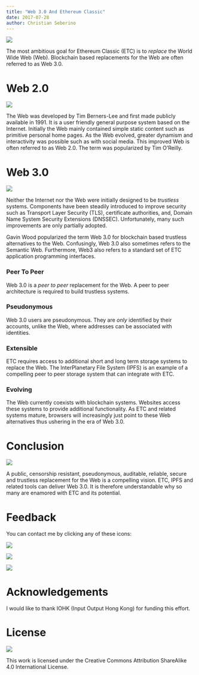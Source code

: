 ```yaml
---
title: "Web 3.0 And Ethereum Classic"
date: 2017-07-28
author: Christian Seberino
---
```


![](https://cdn-images-1.medium.com/max/800/1*gqnXt9Isyq8V4h4AmrCe_w.png)

The most ambitious goal for Ethereum Classic (ETC) is to *replace* the World
Wide Web (Web). Blockchain based replacements for the Web are often referred to
as Web 3.0.

# Web 2.0

![](https://cdn-images-1.medium.com/max/800/1*QP4xdyqv3UOD2USYOSdPOw.jpeg)

The Web was developed by Tim Berners-Lee and first made publicly available in
1991. It is a user friendly general purpose system based on the Internet.
Initially the Web mainly contained simple static content such as primitive
personal home pages. As the Web evolved, greater dynamism and interactivity was
possible such as with social media. This improved Web is often referred to as
Web 2.0. The term was popularized by Tim O’Reilly.

# Web 3.0

![](https://cdn-images-1.medium.com/max/800/1*f5azknP1ivazTcwP-0tVhg.jpeg)

Neither the Internet nor the Web were initially designed to be *trustless*
systems. Components have been steadily introduced to improve security such as
Transport Layer Security (TLS), certificate authorities, and, Domain Name System
Security Extensions (DNSSEC). Unfortunately, many such improvements are only
partially adopted.

Gavin Wood popularized the term Web 3.0 for blockchain based trustless
alternatives to the Web. Confusingly, Web 3.0 also sometimes refers to the
Semantic Web. Furthermore, Web3 also refers to a standard set of ETC application
programming interfaces.

### Peer To Peer

Web 3.0 is a *peer to peer* replacement for the Web. A peer to peer architecture
is required to build trustless systems.

### Pseudonymous

Web 3.0 users are pseudonymous. They are *only* identified by their accounts,
unlike the Web, where addresses can be associated with identities.

### Extensible

ETC requires access to additional short and long term storage systems to replace
the Web. The InterPlanetary File System (IPFS) is an example of a compelling
peer to peer storage system that can integrate with ETC.

### Evolving

The Web currently coexists with blockchain systems. Websites access these
systems to provide additional functionality. As ETC and related systems mature,
browsers will increasingly just point to these Web alternatives thus ushering in
the era of Web 3.0.

# Conclusion

![](https://cdn-images-1.medium.com/max/800/1*DTUA222AFbN6YabdfoWLvg.jpeg)

A public, censorship resistant, pseudonymous, auditable, reliable, secure and
trustless replacement for the Web is a compelling vision. ETC, IPFS and related
tools can deliver Web 3.0. It is therefore understandable why so many are
enamored with ETC and its potential.

# Feedback

You can contact me by clicking any of these icons:

![](https://cdn-images-1.medium.com/max/800/0*eoFC6QOWZ--bCngK.png)

![](https://cdn-images-1.medium.com/max/800/0*i3CwTFEKUnKYHMf0.png)

![](https://cdn-images-1.medium.com/max/800/0*HQj6HSHxE7pkIBjk.png)

# Acknowledgements

I would like to thank IOHK (Input Output Hong Kong) for funding this effort.

# License

![](https://cdn-images-1.medium.com/max/800/0*hocpUZXBcjzNJeQ2.png)

This work is licensed under the Creative Commons Attribution ShareAlike 4.0
International License.
